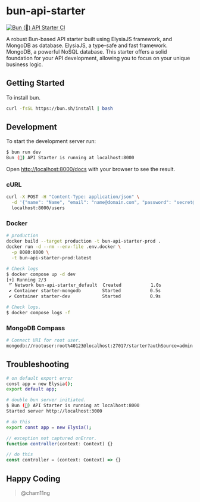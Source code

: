 # bun-api-starter

[![Bun (🍔) API Starter CI](https://github.com/cham11ng/bun-api-starter/actions/workflows/ci.yml/badge.svg)](https://github.com/cham11ng/bun-api-starter/actions/workflows/ci.yml)

A robust Bun-based API starter built using ElysiaJS framework, and MongoDB as database. ElysiaJS, a type-safe and fast framework. MongoDB, a powerful NoSQL database. This starter offers a solid foundation for your API development, allowing you to focus on your unique business logic.

## Getting Started

To install bun.

```bash
curl -fsSL https://bun.sh/install | bash
```

## Development

To start the development server run:

```bash
$ bun run dev
Bun (🍔) API Starter is running at localhost:8000
```

Open <http://localhost:8000/docs> with your browser to see the result.

### cURL

```bash
curl -X POST -H "Content-Type: application/json" \
  -d '{"name": "Name", "email": "name@domain.com", "password": "secret@123"}' \
  localhost:8000/users
```

### Docker

```bash
# production
docker build --target production -t bun-api-starter-prod .
docker run -d --rm --env-file .env.docker \
  -p 8080:8000 \
  -t bun-api-starter-prod:latest
```

```bash
# Check logs
$ docker compose up -d dev
[+] Running 2/3
 ⠋ Network bun-api-starter_default  Created           1.0s
 ✔ Container starter-mongodb        Started           0.5s
 ✔ Container starter-dev            Started           0.9s

# Check logs.
$ docker compose logs -f
```

### MongoDB Compass

```bash
# Connect URI for root user.
mongodb://rootuser:root%40123@localhost:27017/starter?authSource=admin
```

## Troubleshooting

```bash
# on default export error
const app = new Elysia();
export default app;

# double bun server initiated.
$ Bun (🍔) API Starter is running at localhost:8000
Started server http://localhost:3000

# do this
export const app = new Elysia();
```


```js
// exception not captured onError.
function controller(context: Context) {}

// do this
const controller = (context: Context) => {}
```

## Happy Coding

> @cham11ng
